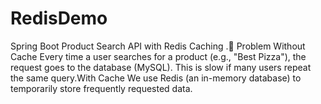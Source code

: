# RedisDemo
Spring Boot Product Search API with Redis Caching .🔹 Problem Without Cache  Every time a user searches for a product (e.g., "Best Pizza"), the request goes to the database (MySQL). This is slow if many users repeat the same query.With Cache We use Redis (an in-memory database) to temporarily store frequently requested data.
